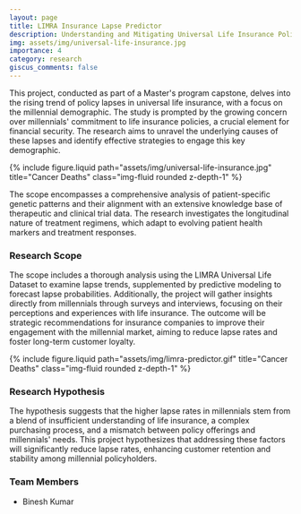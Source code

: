```yaml
---
layout: page
title: LIMRA Insurance Lapse Predictor
description: Understanding and Mitigating Universal Life Insurance Policy Lapses Among Millennials
img: assets/img/universal-life-insurance.jpg
importance: 4
category: research
giscus_comments: false
---
```


<p>This project, conducted as part of a Master's program capstone, delves into the rising trend of policy lapses in universal life insurance, with a focus on the millennial demographic. The study is prompted by the growing concern over millennials' commitment to life insurance policies, a crucial element for financial security. The research aims to unravel the underlying causes of these lapses and identify effective strategies to engage this key demographic.</p>
<div class="row">
    <!-- Include images related to the project -->
    <div class="col-sm mt-3 mt-md-0">
        {% include figure.liquid path="assets/img/universal-life-insurance.jpg" title="Cancer Deaths" class="img-fluid rounded z-depth-1" %}
    </div>
</div>

<p>The scope encompasses a comprehensive analysis of patient-specific genetic patterns and their alignment with an extensive knowledge base of therapeutic and clinical trial data. The research investigates the longitudinal nature of treatment regimens, which adapt to evolving patient health markers and treatment responses.</p>

<h3>Research Scope</h3>
<p>The scope includes a thorough analysis using the LIMRA Universal Life Dataset to examine lapse trends, supplemented by predictive modeling to forecast lapse probabilities. Additionally, the project will gather insights directly from millennials through surveys and interviews, focusing on their perceptions and experiences with life insurance. The outcome will be strategic recommendations for insurance companies to improve their engagement with the millennial market, aiming to reduce lapse rates and foster long-term customer loyalty.
</p>

<div class="row">
    <!-- Include images related to the project -->
    <div class="col-sm mt-3 mt-md-0">
        {% include figure.liquid path="assets/img/limra-predictor.gif" title="Cancer Deaths" class="img-fluid rounded z-depth-1" %}
    </div>
</div>

<h3>Research Hypothesis</h3>
<p>
The hypothesis suggests that the higher lapse rates in millennials stem from a blend of insufficient understanding of life insurance, a complex purchasing process, and a mismatch between policy offerings and millennials' needs. This project hypothesizes that addressing these factors will significantly reduce lapse rates, enhancing customer retention and stability among millennial policyholders. </p>

<h3>Team Members</h3>
<ul>
  <li>Binesh Kumar</li>
</ul>

